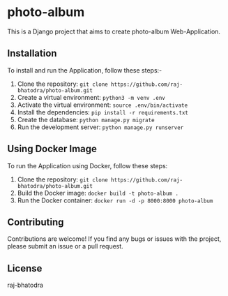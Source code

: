 # photo-album

This is a Django project that aims to create photo-album Web-Application.

## Installation

To install and run the Application, follow these steps:-

1. Clone the repository: `git clone https://github.com/raj-bhatodra/photo-album.git`
2. Create a virtual environment: `python3 -m venv .env`
3. Activate the virtual environment: `source .env/bin/activate`
4. Install the dependencies: `pip install -r requirements.txt`
5. Create the database: `python manage.py migrate`
6. Run the development server: `python manage.py runserver`

## Using Docker Image

To run the Application using Docker, follow these steps:

1. Clone the repository: `git clone https://github.com/raj-bhatodra/photo-album.git`
2. Build the Docker image: `docker build -t photo-album .`
3. Run the Docker container: `docker run -d -p 8000:8000 photo-album`

## Contributing

Contributions are welcome! If you find any bugs or issues with the project, please submit an issue or a pull request.

## License

raj-bhatodra
